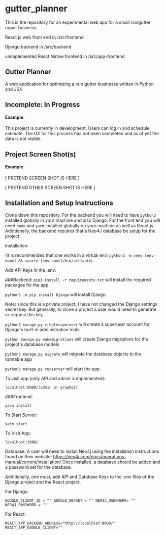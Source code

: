# gutter_planner
This is the repository for an experimental web app for a small raingutter repair business.

React.js web front end in /src/frontend

Django backend in /src/backend

unimplemented React Native frontend in /src/app-frontend

## Gutter Planner
A web application for optimizing a rain gutter businesss written in Python and JSX. 

## Incomplete: In Progress

#### Example:

This project is currently in development. Users can log in and schedule estimate. The 
UX for this process has not been completed and as of yet the data is not visible. 

## Project Screen Shot(s)

#### Example:   

[ PRETEND SCREEN SHOT IS HERE ]

[ PRETEND OTHER SCREEN SHOT IS HERE ]

## Installation and Setup Instructions

Clone down this repository. For the backend you will need to have `python3` installed globally in your machine
and also Django. For the front end you will need `node` and `yarn` installed globally on your machine as well as
React.js. Additionally, the backend requires that a Neo4J database be setup for the project.

Installation:

(It is recommended that one works in a virtual env: `python3 -m venv [env-name] && source [env-name]/bin/activate`)


Add API Keys in the .env. 

###Backend:
`pip3 install -r requirements.txt` will install the required packages for the app. 

`python3 -m pip install Django` will install Django. 

Note: since this is a private project, I have not changed the Django settings secret key. But generally, to clone a project
a user would need to generate or request this key. 

`python3 manage.py createsuperuser` will create a superuser account for Django's built-in administration tools

`python manage.py makemigrations` will create Django migrations for the project's database models

`python3 manage.py migrate` will migrate the database objects to the runnable app

`python3 manage.py runserver` will start the app

To visit app (only API and admin is implemented):

`localhost:8000/[admin or graphql]`


###Frontend:

`yarn install`  


To Start Server:

`yarn start`  

To Visit App:

`localhost:3000/`  

Database: A user will need to install Neo4j using the installation instructions found on their website: https://neo4j.com/docs/operations-manual/current/installation/ 
Once installed, a database should be added and a password set for the database. 

Additionally, one must, add API and Database Keys to the .env files of the Django project and the React project. 

For Django: 

`GOOGLE_CLIENT_ID = ""
GOOGLE_SECRET = ""
NEO4J_USERNAME= ""
NEO4J_PASSWORD = ""`

For React: 

`REACT_APP_BACKEND_ADDRESS="http://localhost:8000/"
REACT_APP_GOOGLE_CLIENT=""`
